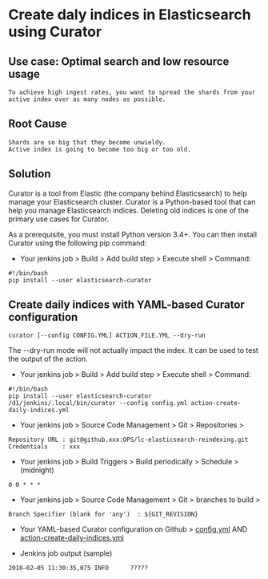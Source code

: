 # Create daly indices in Elasticsearch using Curator

## Use case: Optimal search and low resource usage

```
To achieve high ingest rates, you want to spread the shards from your active index over as many nodes as possible.
```

## Root Cause
```
Shards are so big that they become unwieldy.
Active index is going to become too big or too old.
```

## Solution
Curator is a tool from Elastic (the company behind Elasticsearch) to help manage your Elasticsearch cluster. Curator is a Python-based tool that can help you manage Elasticsearch indices. Deleting old indices is one of the primary use cases for Curator.

As a prerequisite, you must install Python version 3.4+. You can then install Curator using the following pip command:
- Your jenkins job > Build > Add build step > Execute shell > Command:
```
#!/bin/bash
pip install --user elasticsearch-curator
```

## Create daily indices with YAML-based Curator configuration

```
curator [--config CONFIG.YML] ACTION_FILE.YML --dry-run
```
The --dry-run mode will not actually impact the index. It can be used to test the output of the action.
- Your jenkins job > Build > Add build step > Execute shell > Command:
```
#!/bin/bash
pip install --user elasticsearch-curator
/d1/jenkins/.local/bin/curator --config config.yml action-create-daily-indices.yml
```
- Your jenkins job > Source Code Management > Git > Repositories > 
```
Repository URL : git@github.xxx:OPS/lc-elasticsearch-reindexing.git 
Credentials    : xxx
```
- Your jenkins job > Build Triggers > Build periodically > Schedule > (midnight)
```
0 0 * * *
```

- Your jenkins job > Source Code Management > Git > branches to build > 
```
Branch Specifier (blank for 'any')	: ${GIT_REVISION}
```
- Your YAML-based Curator configuration on Github > [config.yml](https://github/lc-elasticsearch-reindexing/blob/master/config.yml) AND [action-create-daily-indices.yml](https://github/lc-elasticsearch-reindexing/blob/CLD-997/action-create-daily-indices.yml)

- Jenkins job output (sample)
```
2018–02–05 11:30:35,075 INFO      ?????

```

